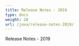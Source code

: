 ```yaml
---
title: Release Notes - 2019
type: docs
weight: 20
url: /java/release-notes-2019/
---
```




Release Notes - 2019
